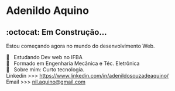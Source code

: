 


# Adenildo Aquino

##  :octocat: Em Construção...

Estou começando agora no mundo do desenvolvimento Web.


 :rocket:  &nbsp; Estudando Dev web no IFBA
 <br/> :scroll: &nbsp; Formado  em Engenharia Mecânica e Téc. Eletrônica
 <br/> 💬  &nbsp; Sobre mim: Curto tecnologia.<br>
 Linkedin >>> https://www.linkedin.com/in/adenildosouzadeaquino/<br>
 Email >>> nil.aquino@gmail.com
